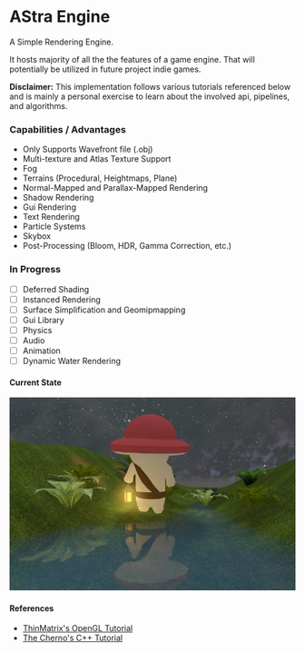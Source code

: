 # AStra Engine #
A Simple Rendering Engine.

It hosts majority of all the the features of a game engine. That will potentially be utilized in future project
indie games.

**Disclaimer:** This implementation follows various tutorials referenced below and is mainly a personal exercise
to learn about the involved api, pipelines, and algorithms. 

### Capabilities / Advantages ###
* Only Supports Wavefront file (.obj)
* Multi-texture and Atlas Texture Support
* Fog
* Terrains (Procedural, Heightmaps, Plane)
* Normal-Mapped and Parallax-Mapped Rendering
* Shadow Rendering
* Gui Rendering
* Text Rendering
* Particle Systems
* Skybox
* Post-Processing (Bloom, HDR, Gamma Correction, etc.)

### In Progress ###
- [ ] Deferred Shading
- [ ] Instanced Rendering
- [ ] Surface Simplification and Geomipmapping
- [ ] Gui Library
- [ ] Physics
- [ ] Audio
- [ ] Animation
- [ ] Dynamic Water Rendering

#### Current State ####
![alt text](/State_Example_11-16.jpg)

#### References ####
* [ThinMatrix's OpenGL Tutorial](https://www.youtube.com/playlist?list=PLRIWtICgwaX0u7Rf9zkZhLoLuZVfUksDP)
* [The Cherno's C++ Tutorial](https://www.youtube.com/playlist?list=PLlrATfBNZ98dudnM48yfGUldqGD0S4FFb)
